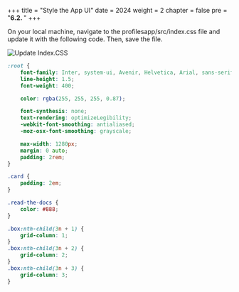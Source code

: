 +++
title = "Style the App UI"
date = 2024
weight = 2
chapter = false
pre = "<b>6.2. </b>"
+++

On your local machine, navigate to the profilesapp/src/index.css file and update it with the following code. Then, save the file.

![Update Index.CSS](/images/workshop-setup/5_indexCSS.png?width=full)

```css
:root {
    font-family: Inter, system-ui, Avenir, Helvetica, Arial, sans-serif;
    line-height: 1.5;
    font-weight: 400;

    color: rgba(255, 255, 255, 0.87);

    font-synthesis: none;
    text-rendering: optimizeLegibility;
    -webkit-font-smoothing: antialiased;
    -moz-osx-font-smoothing: grayscale;

    max-width: 1280px;
    margin: 0 auto;
    padding: 2rem;
}

.card {
    padding: 2em;
}

.read-the-docs {
    color: #888;
}

.box:nth-child(3n + 1) {
    grid-column: 1;
}
.box:nth-child(3n + 2) {
    grid-column: 2;
}
.box:nth-child(3n + 3) {
    grid-column: 3;
}
```
